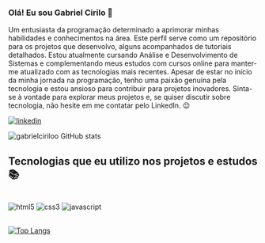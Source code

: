 ### Olá! Eu sou Gabriel Cirilo 👋
 Um entusiasta da programação determinado a aprimorar minhas habilidades e conhecimentos na área. Este perfil serve como um repositório para os projetos que desenvolvo, alguns acompanhados de tutoriais detalhados. Estou atualmente cursando Análise e Desenvolvimento de Sistemas e complementando meus estudos com cursos online para manter-me atualizado com as tecnologias mais recentes. Apesar de estar no início da minha jornada na programação, tenho uma paixão genuína pela tecnologia e estou ansioso para contribuir para projetos inovadores. Sinta-se à vontade para explorar meus projetos e, se quiser discutir sobre tecnologia, não hesite em me contatar pelo LinkedIn. 😉

[![linkedin](https://img.shields.io/badge/LinkedIn-0077B5?style=for-the-badge&logo=linkedin&logoColor=white)](https://www.linkedin.com/in/gabriel-cirilo-da-silva)

 ![gabrielciriloo GitHub stats](https://github-readme-stats.vercel.app/api?username=gabrielciriloo&show_icons=true&theme=tokyonight)

 ## Tecnologias que eu utilizo nos projetos e estudos 📚

<div style="display: inline_block"><br>
<img align="center" alt="html5" src="https://img.shields.io/badge/HTML5-E34F26?style=for-the-badge&logo=html5&logoColor=white" />
<img align="center" alt="css3" src="https://img.shields.io/badge/CSS3-1572B6?style=for-the-badge&logo=css3&logoColor=white" />
<img align="center" alt="javascript" src="https://img.shields.io/badge/JavaScript-F7DF1E?style=for-the-badge&logo=javascript&logoColor=black" />
</div><br/>


[![Top Langs](https://github-readme-stats.vercel.app/api/top-langs/?username=gabrielciriloo&layout=donut)](https://github.com/gabrielciriloo/github-readme-stats)
